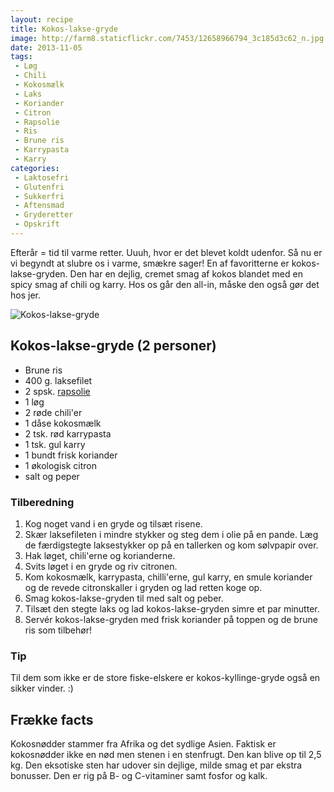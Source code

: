 ```yaml
---
layout: recipe
title: Kokos-lakse-gryde
image: http://farm8.staticflickr.com/7453/12658966794_3c185d3c62_n.jpg
date: 2013-11-05
tags:
 - Løg
 - Chili
 - Kokosmælk
 - Laks
 - Koriander
 - Citron
 - Rapsolie
 - Ris
 - Brune ris
 - Karrypasta
 - Karry
categories:
 - Laktosefri
 - Glutenfri
 - Sukkerfri
 - Aftensmad
 - Gryderetter
 - Opskrift
---
```


Efterår = tid til varme retter. Uuuh, hvor er det blevet koldt udenfor. Så nu er
vi begyndt at slubre os i varme, smækre sager! En af favoritterne er
kokos-lakse-gryden. Den har en dejlig, cremet smag af kokos blandet med en spicy
smag af chili og karry. Hos os går den all-in, måske den også gør det hos jer.

![Kokos-lakse-gryde](http://farm8.staticflickr.com/7453/12658966794_3c185d3c62.jpg)


## Kokos-lakse-gryde (2 personer)
- Brune ris
- 400 g. laksefilet
- 2 spsk. [rapsolie](http://www.roedbakkegaard.dk/)
- 1 løg
- 2 røde chili'er
- 1 dåse kokosmælk
- 2 tsk. rød karrypasta
- 1 tsk. gul karry
- 1 bundt frisk koriander
- 1 økologisk citron
- salt og peper

### Tilberedning
1. Kog noget vand i en gryde og tilsæt risene.
2. Skær laksefileten i mindre stykker og steg dem i olie på en pande. Læg de
   færdigstegte laksestykker op på en tallerken og kom sølvpapir over.
3. Hak løget, chili'erne og korianderne.
4. Svits løget i en gryde og riv citronen.
5. Kom kokosmælk, karrypasta, chilli'erne, gul karry, en smule koriander og de
   revede citronskaller i gryden og lad retten koge op.
6. Smag kokos-lakse-gryden til med salt og peber. 
7. Tilsæt den stegte laks og lad kokos-lakse-gryden simre et par minutter.
8. Servér kokos-lakse-gryden med frisk koriander på toppen og de brune ris som
   tilbehør!

### Tip

Til dem som ikke er de store fiske-elskere er kokos-kyllinge-gryde også en sikker vinder. :)

## Frække facts
Kokosnødder stammer fra Afrika og det sydlige Asien. Faktisk er kokosnødder ikke
en nød men stenen i en stenfrugt. Den kan blive op til 2,5 kg. Den eksotiske
sten har udover sin dejlige, milde smag et par ekstra bonusser. Den er rig på B-
og C-vitaminer samt fosfor og kalk.
